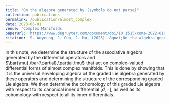 ```yaml
---
title: "On the algebra generated by (symbols do not parse)"
collection: publications
permalink: /publication/almost_complex
date: 2023-06-01
venue: 'Complex Manifolds'
paperurl: 'https://www.degruyter.com/document/doi/10.1515/coma-2022-0149/html'
citation: 'S. Auyeung, J. Guu, J. Hu, (2023). &quot;On the algebra generated by $\bar{\mu},\bar{\partial},\partial,\mu$.&quot; <i>Complex Manifolds</i>. Vol. 10, Iss. 1.'
---
```

In this note, we determine the structure of the associative algebra generated by the differential operators
and $\bar{\mu},\bar{\partial},\partial,\mu$ that act on complex-valued differential forms of almost complex manifolds. 
This is done by showing that it is the universal enveloping algebra of the graded Lie algebra generated by these operators 
and determining the structure of the corresponding graded Lie algebra. We then determine the cohomology of this graded Lie 
algebra with respect to its canonical inner differential $[d,−]$, as well as its cohomology with respect to all its inner differentials.
